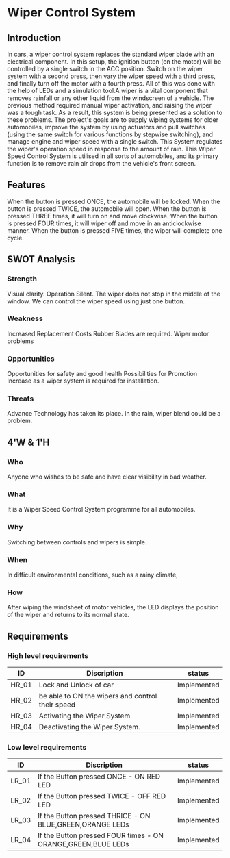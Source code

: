 # **Wiper Control System**

## **Introduction**

In cars, a wiper control system replaces the standard wiper blade with an electrical component. In this setup, the ignition button (on the motor) will be controlled by a single switch in the ACC position. Switch on the wiper system with a second press, then vary the wiper speed with a third press, and finally turn off the motor with a fourth press. All of this was done with the help of LEDs and a simulation tool.A wiper is a vital component that removes rainfall or any other liquid from the windscreen of a vehicle. The previous method required manual wiper activation, and raising the wiper was a tough task. As a result, this system is being presented as a solution to these problems. The project's goals are to supply wiping systems for older automobiles, improve the system by using actuators and pull switches (using the same switch for various functions by stepwise switching), and manage engine and wiper speed with a single switch. This System regulates the wiper's operation speed in response to the amount of rain. This Wiper Speed Control System is utilised in all sorts of automobiles, and its primary function is to remove rain air drops from the vehicle's front screen.

## **Features**

When the button is pressed ONCE, the automobile will be locked.
When the button is pressed TWICE, the automobile will open.
When the button is pressed THREE times, it will turn on and move clockwise.
When the button is pressed FOUR times, it will wiper off and move in an anticlockwise manner.
When the button is pressed FIVE times, the wiper will complete one cycle.

## **SWOT Analysis**

### **Strength**

Visual clarity.
Operation Silent.
The wiper does not stop in the middle of the window.
We can control the wiper speed using just one button.

### **Weakness**

Increased Replacement Costs
Rubber Blades are required.
Wiper motor problems

### **Opportunities**

Opportunities for safety and good health
Possibilities for Promotion
Increase as a wiper system is required for installation.

### **Threats**

Advance Technology has taken its place.
In the rain, wiper blend could be a problem.


## **4'W & 1'H**

### **Who**

Anyone who wishes to be safe and have clear visibility in bad weather.

### **What**

It is a Wiper Speed Control System programme for all automobiles.

### **Why**

Switching between controls and wipers is simple.

### **When**

In difficult environmental conditions, such as a rainy climate,

### **How**

After wiping the windsheet of motor vehicles, the LED displays the position of the wiper and returns to its normal state.


## **Requirements**

### **High level requirements**

<html>
<body>
<!--StartFragment-->

ID | Discription | status
-- | -- | --
HR_01 | Lock and Unlock of car | Implemented
HR_02 | be able to ON the wipers and control their speed | Implemented
HR_03 | Activating the Wiper System | Implemented
HR_04 | Deactivating the Wiper System. | Implemented

<!--EndFragment-->
</body>
</html>

### **Low level requirements**

<html>
<body>
<!--StartFragment-->

ID | Discription | status
-- | -- | --
LR_01 | If the Button pressed ONCE - ON RED LED | Implemented
LR_02 | If the Button pressed TWICE - OFF RED LED | Implemented
LR_03 | If the Button pressed THRICE - ON BLUE,GREEN,ORANGE LEDs | Implemented
LR_04 | If the Button pressed FOUR times - ON ORANGE,GREEN,BLUE LEDs | Implemented

<!--EndFragment-->
</body>
</html>